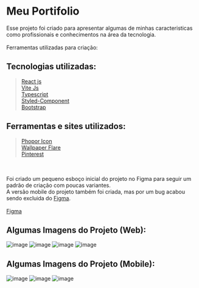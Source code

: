 # Meu Portifolio
Esse projeto foi criado para apresentar algumas de minhas caracteristicas como profissionais e conhecimentos na área da tecnologia.<br/>
<br/>
Ferramentas utilizadas para criação:<br/>

## Tecnologias utilizadas:<br/>
><a href="https://pt-br.reactjs.org/">React js</a><br/>
><a href="https://vitejs.dev/">Vite Js</a><br/>
><a href="https://www.typescriptlang.org/">Typescript</a><br/>
><a href="https://styled-components.com/">Styled-Component</a><br/>
><a href="https://getbootstrap.com/">Bootstrap</a><br/>

## Ferramentas e sites utilizados:<br/>
><a href="https://phosphoricons.com/">Phopor Icon</a><br/>
><a href="https://www.wallpaperflare.com/">Wallpaper Flare</a><br/>
><a href="https://br.pinterest.com/">Pinterest</a><br/>

<br/>
<br/>
Foi criado um pequeno esboço inicial do projeto no Figma para seguir um padrão de criação com poucas variantes.<br/>
A versão mobile do projeto também foi criada, mas por um bug acabou sendo excluida do <a href="https://www.figma.com/" target="_blank" >Figma</a>.<br/>
<br/>
<a href="https://www.figma.com/community/file/1134637571456376160" target="_blank">Figma</a>
<br/>

## Algumas Imagens do Projeto (Web):<br/>
![image](https://user-images.githubusercontent.com/62970346/181658396-b6ee1d9f-ef89-4ff0-8028-3dd400ebccce.png)
![image](https://user-images.githubusercontent.com/62970346/181658425-209c0218-a7ba-437c-b89c-2ad77966a1b9.png)
![image](https://user-images.githubusercontent.com/62970346/181658480-3324b94d-0a7b-43f0-a0c6-13aebffcf914.png)
![image](https://user-images.githubusercontent.com/62970346/181658514-6dae93d7-5029-430c-a032-dc506d5d29e1.png)

## Algumas Imagens do Projeto (Mobile):<br/>
![image](https://user-images.githubusercontent.com/62970346/181658728-a8ad5d56-e014-40ae-82e5-1c02ce372f1d.png)
![image](https://user-images.githubusercontent.com/62970346/181658702-4181e4f4-c139-4aab-bbba-dc6aae3814b4.png)
![image](https://user-images.githubusercontent.com/62970346/181658760-dc50539d-63fe-47f8-b97c-4d3cba68613e.png)

